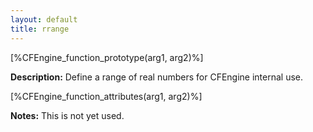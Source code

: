 ```yaml
---
layout: default
title: rrange
---
```


[%CFEngine_function_prototype(arg1, arg2)%]

**Description:** Define a range of real numbers for CFEngine internal use.

[%CFEngine_function_attributes(arg1, arg2)%]

**Notes:**
This is not yet used.
